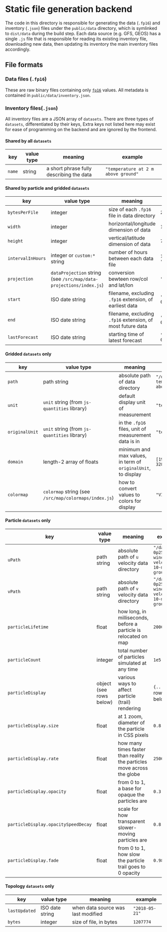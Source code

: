 # Static file generation backend

The code in this directory is responsible for generating the data (`.fp16`) and
inventory (`.json`) files under the `public/data` directory, which is symlinked
to `dist/data` during the build step. Each data source (e.g. GFS, GEOS) has a
single `.js` file that is responsible for reading its existing inventory file,
downloading new data, then updating its inventory the main inventory files
accordingly.

## File formats

### Data files (`.fp16`)

These are raw binary files containing only
[`fp16`](https://github.com/petamoriken/float16/) values. All metadata is
contained in `public/data/inventory.json`.

### Inventory files(`.json`)

All inventory files are a JSON array of `datasets`. There are three types of
`datasets`, differentiated by their keys, Extra keys not listed here may exist
for ease of programming on the backend and are ignored by the frontend.

#### Shared by all `datasets`

key | value type | meaning | example
--- | ---------- | ------- | -------
`name` | string | a short phrase fully describing the data | `"temperature at 2 m above ground"`

#### Shared by particle and gridded `datasets`

key | value type | meaning | example
--- | ---------- | ------- | -------
`bytesPerFile` | integer | size of each `.fp16` file in data directory | `2076480`
`width` | integer | horizontal/longitude dimension of data | `1440`
`height` | integer | vertical/latitude dimension of data | `721`
`intervalInHours` | integer or `custom:*` string | number of hours between each data file | `1` or `"custom:OSCAR"`
`projection` | `dataProjection` string (see `/src/map/data-projections/index.js`) | conversion bewteen row/col and lat/lon | `"GFS"`
`start` | ISO date string | filename, excluding `.fp16` extension, of earliest data | `"2021-07-03T12:00:00.000Z"`
`end` | ISO date string | filename, excluding `.fp16` extension, of most future data | `"2021-07-03T21:00:00.000Z"`
`lastForecast` | ISO date string | starting time of latest forecast | `"2021-07-03T12:00:00.000Z"`

#### Gridded `datasets` only

key | value type | meaning | example
--- | ---------- | ------- | -------
`path` | path string | absolute path of data directory | `"/data/gfs-0p25-temperature-2-m-above-ground/"`
`unit` | `unit` string (from `js-quantities` library) | default display unit of measurement | `"tempC"`
`originalUnit` | `unit` string (from `js-quantities` library) | in the `.fp16` files, unit of measurement data is in | `"tempK"`
`domain` | length-2 array of floats | minimum and max values, in term of `originalUnit`, to display | `[193.14999999999998, 328.15]`
`colormap` | `colormap` string (see `/src/map/colormaps/index.js`) | how to convert values to colors for display | `"VIRIDIS"`

#### Particle `datasets` only

key | value type | meaning | example
--- | ---------- | ------- | -------
`uPath` | path string | absolute path of `u` velocity data directory | `"/data/gfs-0p25-u-wind-velocity-10-m-above-ground/"`
`vPath` | path string | absolute path of `v` velocity data directory | `"/data/gfs-0p25-v-wind-velocity-10-m-above-ground/"`
`particleLifetime` | float | how long, in milliseconds, before a particle is relocated on map | `2000`
`particleCount` | integer | total number of particles simulated at any time | `1e5`
`particleDisplay` | object (see rows below) | various ways to affect particle (trail) rendering | `{...}` (see rows below)
`particleDisplay.size` | float | at 1 zoom, diameter of the particle in CSS pixels | `0.8`
`particleDisplay.rate` | float | how many times faster than reality the particles move across the globe | `25000`
`particleDisplay.opacity` | float | from 0 to 1, a base for opaque the particles are | `0.3`
`particleDisplay.opacitySpeedDecay` | float | scale for how transparent slower-moving particles are | `0.8`
`particleDisplay.fade` | float | from 0 to 1, how slow the particle trail goes to 0 opacity | `0.98`

#### Topology `datasets` only

key | value type | meaning | example
--- | ---------- | ------- | -------
`lastUpdated` | ISO date string | when data source was last modified | `"2018-05-21"`
`bytes` | integer | size of file, in bytes | `1207774`
